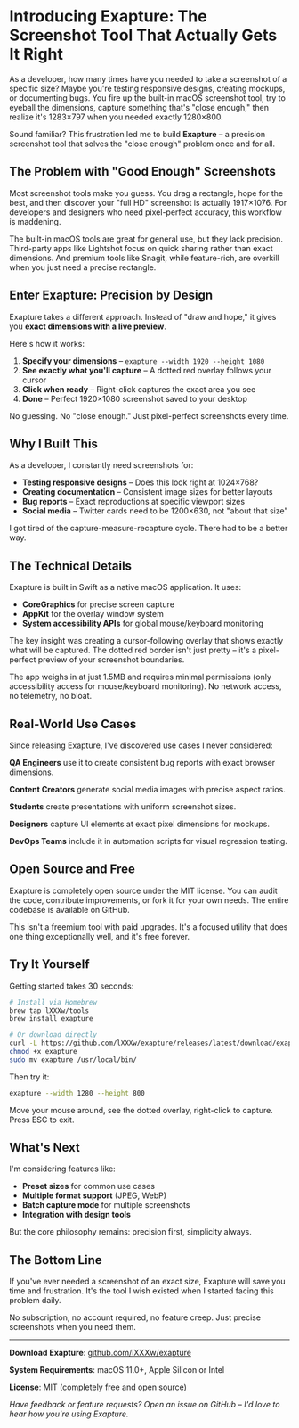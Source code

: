 # Introducing Exapture: The Screenshot Tool That Actually Gets It Right

As a developer, how many times have you needed to take a screenshot of a specific size? Maybe you're testing responsive designs, creating mockups, or documenting bugs. You fire up the built-in macOS screenshot tool, try to eyeball the dimensions, capture something that's "close enough," then realize it's 1283×797 when you needed exactly 1280×800.

Sound familiar? This frustration led me to build **Exapture** – a precision screenshot tool that solves the "close enough" problem once and for all.

## The Problem with "Good Enough" Screenshots

Most screenshot tools make you guess. You drag a rectangle, hope for the best, and then discover your "full HD" screenshot is actually 1917×1076. For developers and designers who need pixel-perfect accuracy, this workflow is maddening.

The built-in macOS tools are great for general use, but they lack precision. Third-party apps like Lightshot focus on quick sharing rather than exact dimensions. And premium tools like Snagit, while feature-rich, are overkill when you just need a precise rectangle.

## Enter Exapture: Precision by Design

Exapture takes a different approach. Instead of "draw and hope," it gives you **exact dimensions with a live preview**.

Here's how it works:

1. **Specify your dimensions** – `exapture --width 1920 --height 1080`
2. **See exactly what you'll capture** – A dotted red overlay follows your cursor
3. **Click when ready** – Right-click captures the exact area you see
4. **Done** – Perfect 1920×1080 screenshot saved to your desktop

No guessing. No "close enough." Just pixel-perfect screenshots every time.

## Why I Built This

As a developer, I constantly need screenshots for:
- **Testing responsive designs** – Does this look right at 1024×768?
- **Creating documentation** – Consistent image sizes for better layouts
- **Bug reports** – Exact reproductions at specific viewport sizes
- **Social media** – Twitter cards need to be 1200×630, not "about that size"

I got tired of the capture-measure-recapture cycle. There had to be a better way.

## The Technical Details

Exapture is built in Swift as a native macOS application. It uses:
- **CoreGraphics** for precise screen capture
- **AppKit** for the overlay window system
- **System accessibility APIs** for global mouse/keyboard monitoring

The key insight was creating a cursor-following overlay that shows exactly what will be captured. The dotted red border isn't just pretty – it's a pixel-perfect preview of your screenshot boundaries.

The app weighs in at just 1.5MB and requires minimal permissions (only accessibility access for mouse/keyboard monitoring). No network access, no telemetry, no bloat.

## Real-World Use Cases

Since releasing Exapture, I've discovered use cases I never considered:

**QA Engineers** use it to create consistent bug reports with exact browser dimensions.

**Content Creators** generate social media images with precise aspect ratios.

**Students** create presentations with uniform screenshot sizes.

**Designers** capture UI elements at exact pixel dimensions for mockups.

**DevOps Teams** include it in automation scripts for visual regression testing.

## Open Source and Free

Exapture is completely open source under the MIT license. You can audit the code, contribute improvements, or fork it for your own needs. The entire codebase is available on GitHub.

This isn't a freemium tool with paid upgrades. It's a focused utility that does one thing exceptionally well, and it's free forever.

## Try It Yourself

Getting started takes 30 seconds:

```bash
# Install via Homebrew
brew tap lXXXw/tools
brew install exapture

# Or download directly
curl -L https://github.com/lXXXw/exapture/releases/latest/download/exapture -o exapture
chmod +x exapture
sudo mv exapture /usr/local/bin/
```

Then try it:
```bash
exapture --width 1280 --height 800
```

Move your mouse around, see the dotted overlay, right-click to capture. Press ESC to exit.

## What's Next

I'm considering features like:
- **Preset sizes** for common use cases
- **Multiple format support** (JPEG, WebP)
- **Batch capture mode** for multiple screenshots
- **Integration with design tools**

But the core philosophy remains: precision first, simplicity always.

## The Bottom Line

If you've ever needed a screenshot of an exact size, Exapture will save you time and frustration. It's the tool I wish existed when I started facing this problem daily.

No subscription, no account required, no feature creep. Just precise screenshots when you need them.

---

**Download Exapture**: [github.com/lXXXw/exapture](https://github.com/lXXXw/exapture)

**System Requirements**: macOS 11.0+, Apple Silicon or Intel

**License**: MIT (completely free and open source)

*Have feedback or feature requests? Open an issue on GitHub – I'd love to hear how you're using Exapture.*